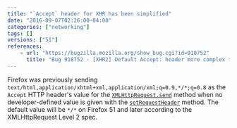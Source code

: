 ```yaml
---
title: "`Accept` header for XHR has been simplified"
date: "2016-09-07T02:26:00-04:00"
categories: ["networking"]
tags: []
versions: ["51"]
references:
    - url: "https://bugzilla.mozilla.org/show_bug.cgi?id=918752"
      title: "Bug 918752 - [XHR2] Default Accept: header more complex than */*"
---
```

Firefox was previously sending `text/html,application/xhtml+xml,application/xml;q=0.9,*/*;q=0.8` as the `Accept` HTTP header's value for the [`XMLHttpRequest.send`](https://developer.mozilla.org/en-US/docs/Web/API/XMLHttpRequest/send) method when no developer-defined value is given with the [`setRequestHeader`](https://developer.mozilla.org/en-US/docs/Web/API/XMLHttpRequest/setRequestHeader) method. The default value will be `*/*` on Firefox 51 and later according to the XMLHttpRequest Level 2 spec.
